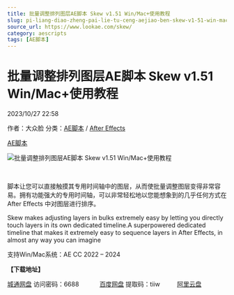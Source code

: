 ```yaml
---
title: 批量调整排列图层AE脚本 Skew v1.51 Win/Mac+使用教程
slug: pi-liang-diao-zheng-pai-lie-tu-ceng-aejiao-ben-skew-v1-51-win-mac-shi-yong-jiao-cheng
source_url: https://www.lookae.com/skew/
category: aescripts
tags: [AE脚本]
---
```

# 批量调整排列图层AE脚本 Skew v1.51 Win/Mac+使用教程

2023/10/27 22:58

作者：大众脸
分类：[AE脚本](https://www.lookae.com/after-effects/aescripts/) / [After Effects](https://www.lookae.com/after-effects/)

[AE脚本](https://www.lookae.com/tag/ae%e8%84%9a%e6%9c%ac/)

![批量调整排列图层AE脚本 Skew v1.51 Win/Mac+使用教程](https://www.lookae.com/wp-content/uploads/2023/10/Skew.jpg "批量调整排列图层AE脚本 Skew v1.51 Win/Mac+使用教程-LookAE.com")

﻿

脚本让您可以直接触摸其专用时间轴中的图层，从而使批量调整图层变得非常容易。拥有功能强大的专用时间轴，可以非常轻松地以您能想象到的几乎任何方式在 After Effects 中对图层进行排序。

Skew makes adjusting layers in bulks extremely easy by letting you directly touch layers in its own dedicated timeline.A superpowered dedicated timeline that makes it extremely easy to sequence layers in After Effects, in almost any way you can imagine

支持Win/Mac系统：AE CC 2022 – 2024

**【下载地址】**

[城通网盘](https://url70.ctfile.com/f/2827370-964197054-3d7570?p=4431) 访问密码：6688            [百度网盘](https://pan.baidu.com/s/1ABaIRaYxAj3nfC9u59MMdg?pwd=tiiw) 提取码：tiiw          [阿里云盘](https://www.aliyundrive.com/s/xXqaDg4vsq1)
